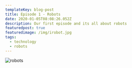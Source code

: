 ```yaml
---
templateKey: blog-post
title: Episode 1 - Robots
date: 2020-01-05T08:08:26.052Z
description: Our first episode and its all about robots
featuredpost: true
featuredimage: /img/irobot.jpg
tags:
  - technology
  - robots
---
```

![robots](/img/irobot.jpg "robots")
